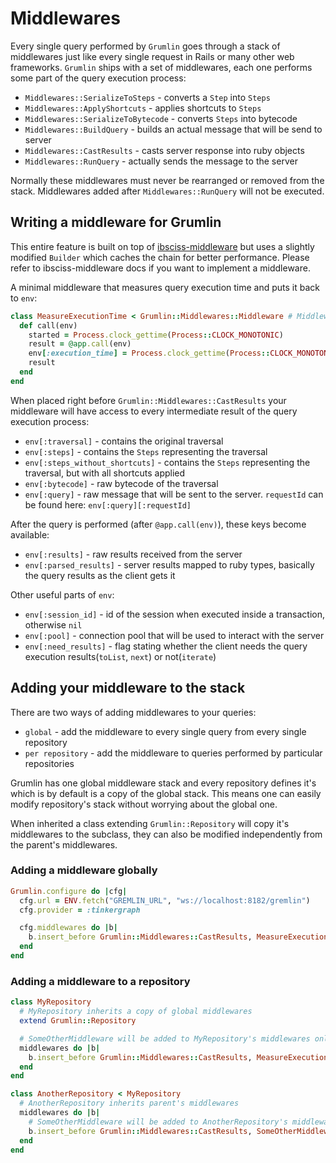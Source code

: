 # Middlewares

Every single query performed by `Grumlin` goes through a stack of middlewares just like every single request in Rails 
or many other web frameworks. `Grumlin` ships with a set of middlewares, each one performs some part of the query
execution process:

- `Middlewares::SerializeToSteps` - converts a `Step` into `Steps`
- `Middlewares::ApplyShortcuts` - applies shortcuts to `Steps`
- `Middlewares::SerializeToBytecode` - converts `Steps` into bytecode
- `Middlewares::BuildQuery` - builds an actual message that will be send to server
- `Middlewares::CastResults` - casts server response into ruby objects
- `Middlewares::RunQuery` - actually sends the message to the server

Normally these middlewares must never be rearranged or removed from the stack. Middlewares added after
`Middlewares::RunQuery` will not be executed.

## Writing a middleware for Grumlin

This entire feature is built on top of [ibsciss-middleware](https://github.com/Ibsciss/ruby-middleware) but uses a
slightly modified `Builder` which caches the chain for better performance.
Please refer to ibsciss-middleware docs if you want to implement a middleware.


A minimal middleware that measures query execution time and puts it back to `env`:

```ruby
class MeasureExecutionTime < Grumlin::Middlewares::Middleware # Middleware provides only an initializer with one argument for `app`
  def call(env)
    started = Process.clock_gettime(Process::CLOCK_MONOTONIC)
    result = @app.call(env)
    env[:execution_time] = Process.clock_gettime(Process::CLOCK_MONOTONIC) - started
    result
  end
end
```

When placed right before `Grumlin::Middlewares::CastResults` your middleware will have access to every intermediate result
of the query execution process:
- `env[:traversal]` - contains the original traversal
- `env[:steps]` - contains the `Steps` representing the traversal
- `env[:steps_without_shortcuts]` - contains the `Steps` representing the traversal, but with all shortcuts applied
- `env[:bytecode]` - raw bytecode of the traversal
- `env[:query]` - raw message that will be sent to the server. `requestId` can be found here: `env[:query][:requestId]`

After the query is performed (after `@app.call(env)`), these keys become available:
- `env[:results]` - raw results received from the server
- `env[:parsed_results]` - server results mapped to ruby types, basically the query results as the client gets it

Other useful parts of `env`:
- `env[:session_id]` - id of the session when executed inside a transaction, otherwise `nil`
- `env[:pool]` - connection pool that will be used to interact with the server
- `env[:need_results]` - flag stating whether the client needs the query execution results(`toList`, `next`) or not(`iterate`)

## Adding your middleware to the stack

There are two ways of adding middlewares to your queries:
- `global` - add the middleware to every single query from every single repository
- `per repository` - add the middleware to queries performed by particular repositories

Grumlin has one global middleware stack and every repository defines it's which is by default is a
copy of the global stack. This means one can easily modify repository's stack without worrying about the global one.

When inherited a class extending `Grumlin::Repository` will copy it's middlewares to the subclass, they can also be
modified independently from the parent's middlewares.

### Adding a middleware globally
```ruby
Grumlin.configure do |cfg|
  cfg.url = ENV.fetch("GREMLIN_URL", "ws://localhost:8182/gremlin")
  cfg.provider = :tinkergraph

  cfg.middlewares do |b|
    b.insert_before Grumlin::Middlewares::CastResults, MeasureExecutionTime
  end
end
```

### Adding a middleware to a repository
```ruby
class MyRepository
  # MyRepository inherits a copy of global middlewares
  extend Grumlin::Repository

  # SomeOtherMiddleware will be added to MyRepository's middlewares only
  middlewares do |b|
    b.insert_before Grumlin::Middlewares::CastResults, MeasureExecutionTime
  end
end

class AnotherRepository < MyRepository
  # AnotherRepository inherits parent's middlewares
  middlewares do |b|
    # SomeOtherMiddleware will be added to AnotherRepository's middlewares only 
    b.insert_before Grumlin::Middlewares::CastResults, SomeOtherMiddleware
  end
end
```